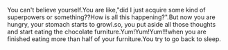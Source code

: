 You can't believe yourself.You are like,"did I just acquire some kind of superpowers or something??How is all this happening?".But now you are hungry, your stomach starts to growl.so, you put aside all those thoughts and start eating the chocolate furniture.Yum!Yum!Yum!!!when you are finished eating more than half of your furniture.You try to go back to sleep.
